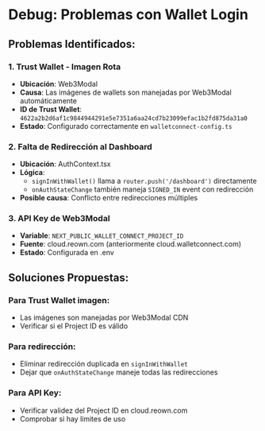 # Debug: Problemas con Wallet Login

## Problemas Identificados:

### 1. Trust Wallet - Imagen Rota
- **Ubicación**: Web3Modal
- **Causa**: Las imágenes de wallets son manejadas por Web3Modal automáticamente
- **ID de Trust Wallet**: `4622a2b2d6af1c9844944291e5e7351a6aa24cd7b23099efac1b2fd875da31a0`
- **Estado**: Configurado correctamente en `walletconnect-config.ts`

### 2. Falta de Redirección al Dashboard
- **Ubicación**: AuthContext.tsx
- **Lógica**: 
  - `signInWithWallet()` llama a `router.push('/dashboard')` directamente
  - `onAuthStateChange` también maneja `SIGNED_IN` event con redirección
- **Posible causa**: Conflicto entre redirecciones múltiples

### 3. API Key de Web3Modal
- **Variable**: `NEXT_PUBLIC_WALLET_CONNECT_PROJECT_ID`
- **Fuente**: cloud.reown.com (anteriormente cloud.walletconnect.com)
- **Estado**: Configurada en .env

## Soluciones Propuestas:

### Para Trust Wallet imagen:
- Las imágenes son manejadas por Web3Modal CDN
- Verificar si el Project ID es válido

### Para redirección:
- Eliminar redirección duplicada en `signInWithWallet`
- Dejar que `onAuthStateChange` maneje todas las redirecciones

### Para API Key:
- Verificar validez del Project ID en cloud.reown.com
- Comprobar si hay límites de uso